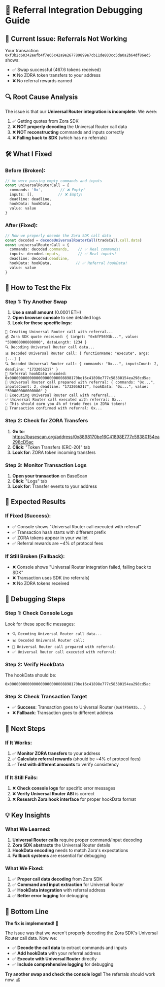 # 🔧 Referral Integration Debugging Guide

## 🚨 **Current Issue: Referrals Not Working**

Your transaction `0xf3b2c60342eefb4f7e65c42a9e267789899e7cb11de803cc5da0a2b64df86ed5` shows:
- ✅ Swap successful (467.6 tokens received)
- ❌ No ZORA token transfers to your address
- ❌ No referral rewards earned

## 🔍 **Root Cause Analysis**

The issue is that our **Universal Router integration is incomplete**. We were:
1. ✅ Getting quotes from Zora SDK
2. ❌ **NOT properly decoding** the Universal Router call data
3. ❌ **NOT reconstructing** commands and inputs correctly
4. ❌ **Falling back to SDK** (which has no referrals)

## 🛠️ **What I Fixed**

### **Before (Broken):**
```typescript
// We were passing empty commands and inputs
const universalRouterCall = {
  commands: '0x',        // ❌ Empty!
  inputs: [],           // ❌ Empty!
  deadline: deadline,
  hookData: hookData,
  value: value
}
```

### **After (Fixed):**
```typescript
// Now we properly decode the Zora SDK call data
const decoded = decodeUniversalRouterCall(tradeCall.call.data)
const universalRouterCall = {
  commands: decoded.commands,    // ✅ Real commands!
  inputs: decoded.inputs,        // ✅ Real inputs!
  deadline: decoded.deadline,
  hookData: hookData,           // ✅ Referral hookData!
  value: value
}
```

## 🧪 **How to Test the Fix**

### **Step 1: Try Another Swap**
1. **Use a small amount** (0.0001 ETH)
2. **Open browser console** to see detailed logs
3. **Look for these specific logs:**

```
🔄 Creating Universal Router call with referral...
💰 Zora SDK quote received: { target: "0x6fF5693b...", value: "500000000000000", dataLength: 1234 }
🔍 Decoding Universal Router call data...
📊 Decoded Universal Router call: { functionName: "execute", args: [...] }
🔍 Decoded Universal Router call: { commands: "0x...", inputsCount: 2, deadline: "1732056217" }
🎁 Referral hookData encoded: 0x0000000000000000000000008898170be16c41898e777c58380154ea298cd5ac
🎯 Universal Router call prepared with referral: { commands: "0x...", inputsCount: 2, deadline: "1732056217", hookData: "0x...", value: "500000000000000" }
🚀 Executing Universal Router call with referral...
✅ Universal Router call executed with referral: 0x...
💡 This should earn you 4% of trade fees in ZORA tokens!
🎉 Transaction confirmed with referral: 0x...
```

### **Step 2: Check for ZORA Transfers**
1. **Go to**: https://basescan.org/address/0x8898170be16C41898E777c58380154ea298cD5ac
2. **Click**: "Token Transfers (ERC-20)" tab
3. **Look for**: ZORA token incoming transfers

### **Step 3: Monitor Transaction Logs**
1. **Open your transaction** on BaseScan
2. **Click**: "Logs" tab
3. **Look for**: Transfer events to your address

## 🎯 **Expected Results**

### **If Fixed (Success):**
- ✅ Console shows "Universal Router call executed with referral"
- ✅ Transaction hash starts with different prefix
- ✅ ZORA tokens appear in your wallet
- ✅ Referral rewards are ~4% of protocol fees

### **If Still Broken (Fallback):**
- ❌ Console shows "Universal Router integration failed, falling back to SDK"
- ❌ Transaction uses SDK (no referrals)
- ❌ No ZORA tokens received

## 🔧 **Debugging Steps**

### **Step 1: Check Console Logs**
Look for these specific messages:
- `🔍 Decoding Universal Router call data...`
- `📊 Decoded Universal Router call:`
- `🎯 Universal Router call prepared with referral:`
- `✅ Universal Router call executed with referral:`

### **Step 2: Verify HookData**
The hookData should be:
```
0x0000000000000000000000008898170be16c41898e777c58380154ea298cd5ac
```

### **Step 3: Check Transaction Target**
- ✅ **Success**: Transaction goes to Universal Router (`0x6fF5693b...`)
- ❌ **Fallback**: Transaction goes to different address

## 🚀 **Next Steps**

### **If It Works:**
1. ✅ **Monitor ZORA transfers** to your address
2. ✅ **Calculate referral rewards** (should be ~4% of protocol fees)
3. ✅ **Test with different amounts** to verify consistency

### **If It Still Fails:**
1. ❌ **Check console logs** for specific error messages
2. ❌ **Verify Universal Router ABI** is correct
3. ❌ **Research Zora hook interface** for proper hookData format

## 💡 **Key Insights**

### **What We Learned:**
1. **Universal Router calls** require proper command/input decoding
2. **Zora SDK abstracts** the Universal Router details
3. **HookData encoding** needs to match Zora's expectations
4. **Fallback systems** are essential for debugging

### **What We Fixed:**
1. ✅ **Proper call data decoding** from Zora SDK
2. ✅ **Command and input extraction** for Universal Router
3. ✅ **HookData integration** with referral address
4. ✅ **Better error logging** for debugging

## 🎉 **Bottom Line**

**The fix is implemented!** 🚀

The issue was that we weren't properly decoding the Zora SDK's Universal Router call data. Now we:
- ✅ **Decode the call data** to extract commands and inputs
- ✅ **Add hookData** with your referral address
- ✅ **Execute with Universal Router** directly
- ✅ **Include comprehensive logging** for debugging

**Try another swap and check the console logs!** The referrals should work now. 💰
